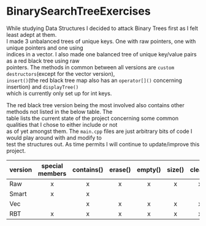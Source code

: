 # BinarySearchTreeExercises

While studying Data Structures I decided to attack Binary Trees first as I felt least adept at them.  
I made 3 unbalanced trees of unique keys. One with raw pointers, one with unique pointers and one using  
indices in a vector. I also made one balanced tree of unique key/value pairs as a red black tree using raw  
pointers. The methods in common between all versions are `custom destructors`(except for the vector version),  
`insert()`(the red black tree map also has an `operator[]()` concerning insertion) and `displayTree()`  
which is currently only set up for int keys.

The red black tree version being the most involved also contains other methods not listed in the below table. The  
table lists the current state of the project concerning some common qualities that I chose to either include or not  
as of yet amongst them. The `main.cpp` files are just arbitrary bits of code I would play around with and modify to  
test the structures out. As time permits I will continue to update/improve this project.

| version | special members | contains() | erase() | empty() | size() | clear() | balanced | set | map | iterator | template |
| ------- | :-------------: | :--------: | :-----: | :-----: | :----: | :-----: | :------: | :-: | :-: | :------: | :------: |
| Raw     |        x        |     x      |    x    |    x    |   x    |    x    |          |  x  |
| Smart   |        x        |     x      |         |         |        |         |          |  x  |
| Vec     |                 |     x      |    x    |    x    |   x    |    x    |          |  x  |     |          |    x     |
| RBT     |        x        |     x      |    x    |    x    |   x    |    x    |    x     |     |  x  |    x     |    x     |
